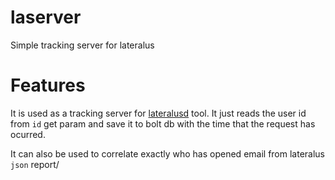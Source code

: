 # laserver
Simple tracking server for lateralus

# Features
It is used as a tracking server for [lateralusd](https://github.com/lateralusd/lateralus) tool. It just reads the user id from `id` get param and save it to bolt db with the time that the request has ocurred.

It can also be used to correlate exactly who has opened email from lateralus `json` report/

